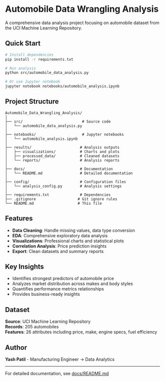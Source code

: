 # Automobile Data Wrangling Analysis

A comprehensive data analysis project focusing on automobile dataset from the UCI Machine Learning Repository.

## Quick Start

```bash
# Install dependencies
pip install -r requirements.txt

# Run analysis
python src/automobile_data_analysis.py

# Or use Jupyter notebook
jupyter notebook notebooks/automobile_analysis.ipynb
```

## Project Structure

```
Automobile_Data_Wrangling_Analysis/
│
├── src/                           # Source code
│   └── automobile_data_analysis.py
│
├── notebooks/                     # Jupyter notebooks
│   └── automobile_analysis.ipynb
│
├── results/                      # Analysis outputs
│   ├── visualizations/           # Charts and plots
│   ├── processed_data/           # Cleaned datasets
│   └── reports/                  # Analysis reports
│
├── docs/                         # Documentation
│   └── README.md                 # Detailed documentation
│
├── config/                       # Configuration files
│   └── analysis_config.py        # Analysis settings
│
├── requirements.txt              # Dependencies
├── .gitignore                   # Git ignore rules
└── README.md                    # This file
```

## Features

- **Data Cleaning**: Handle missing values, data type conversion
- **EDA**: Comprehensive exploratory data analysis
- **Visualizations**: Professional charts and statistical plots
- **Correlation Analysis**: Price prediction insights
- **Export**: Clean datasets and summary reports

## Key Insights

- Identifies strongest predictors of automobile price
- Analyzes market distribution across makes and body styles
- Quantifies performance metrics relationships
- Provides business-ready insights

## Dataset

**Source**: UCI Machine Learning Repository  
**Records**: 205 automobiles  
**Features**: 26 attributes including price, make, engine specs, fuel efficiency

## Author

**Yash Patil** - Manufacturing Engineer → Data Analytics

---

For detailed documentation, see [docs/README.md](docs/README.md)